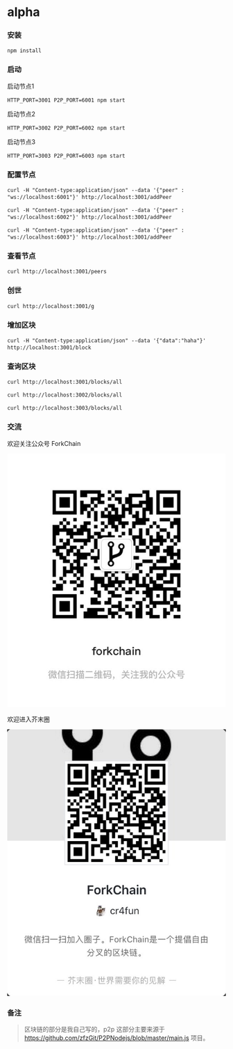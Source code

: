 # alpha


### 安装

```
npm install
```

### 启动

启动节点1
```
HTTP_PORT=3001 P2P_PORT=6001 npm start
```

启动节点2
```
HTTP_PORT=3002 P2P_PORT=6002 npm start
```

启动节点3
```
HTTP_PORT=3003 P2P_PORT=6003 npm start
```

### 配置节点

```
curl -H "Content-type:application/json" --data '{"peer" : "ws://localhost:6001"}' http://localhost:3001/addPeer
```

```
curl -H "Content-type:application/json" --data '{"peer" : "ws://localhost:6002"}' http://localhost:3001/addPeer
```

```
curl -H "Content-type:application/json" --data '{"peer" : "ws://localhost:6003"}' http://localhost:3001/addPeer
```

### 查看节点

```
curl http://localhost:3001/peers
```

### 创世

```
curl http://localhost:3001/g
```

### 增加区块

```
curl -H "Content-type:application/json" --data '{"data":"haha"}' http://localhost:3001/block

```

### 查询区块

```
curl http://localhost:3001/blocks/all
```

```
curl http://localhost:3002/blocks/all
```

```
curl http://localhost:3003/blocks/all
```



### 交流

欢迎关注公众号 ForkChain

![](gzh.jpg)

欢迎进入芥末圈

![](qrcode.png)

### 备注

> 区块链的部分是我自己写的，p2p 这部分主要来源于 https://github.com/zfzGit/P2PNodejs/blob/master/main.js  项目。